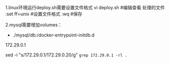 1.linux环境运行deploy.sh需要设置文件格式
vi deploy.sh #编辑查看 处理的文件
:set ff=unix #设置文件格式
:wq #保存

2.mysql需要增加volumes：
- ./mysql/db:/docker-entrypoint-initdb.d


172.29.0.1


sed -i "s/172.29.0.1/172.29.0.20/g" `grep 172.29.0.1 -rl .`